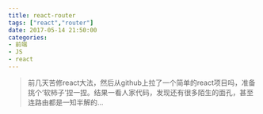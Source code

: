 ```yaml
---
title: react-router
tags: ["react","router"]
date: 2017-05-14 21:50:00
categories:
- 前端
- JS
- react
---
```

> 前几天苦修react大法，然后从github上拉了一个简单的react项目吗，准备挑个‘软柿子’捏一捏。结果一看人家代码，发现还有很多陌生的面孔，甚至连路由都是一知半解的...

<!-- more -->
